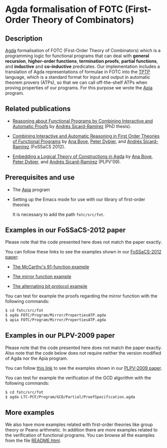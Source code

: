Agda formalisation of FOTC (First-Order Theory of Combinators)
==============================================================

Description
-----------

[Agda](http://wiki.portal.chalmers.se/agda/pmwiki.php) formalisation
of FOTC (First-Order Theory of Combinators) which is a programming
logic for functional programs that can deal with **general
recursion**, **higher-order functions**, **termination proofs**,
**partial functions**, and **inductive** and **co-inductive**
predicates. Our implementation includes a translation of Agda
representations of formulae in FOTC into the
[TPTP](http://www.cs.miami.edu/~tptp/) language, which is a standard
format for input and output in automatic theorem provers (ATPs), so
that we can call off-the-shelf ATPs when proving properties of our
programs. For this purpose we wrote the
[Apia](https://github.com/asr/apia) program.

Related publications
--------------

* [Reasoning about Functional Programs by Combining Interactive and
  Automatic Proofs](http://www1.eafit.edu.co/asr/publications.html#phd-thesis)
  by [Andrés Sicard-Ramírez](http://www1.eafit.edu.co/asr/) (PhD thesis).

* [Combining Interactive and Automatic Reasoning in First Order
  Theories of Functional
  Programs](http://www1.eafit.edu.co/asr/publications.html#FoSSaCS-2012)
  by [Ana Bove](http://www.cse.chalmers.se/~bove/), [Peter
  Dybjer](http://www.cse.chalmers.se/~peterd/), and [Andrés
  Sicard-Ramírez](http://www1.eafit.edu.co/asr/) (FoSSaCS 2012).

* [Embedding a Logical Theory of Constructions in
  Agda](http://www1.eafit.edu.co/asr/publications.html#PLPV-2009)
  by [Ana Bove](http://www.cse.chalmers.se/~bove/), [Peter
  Dybjer](http://www.cse.chalmers.se/~peterd/), and [Andrés
  Sicard-Ramírez](http://www1.eafit.edu.co/asr/) (PLPV'09).

Prerequisites and use
---------------------

* The [Apia](https://github.com/asr/apia/blob/master/README.md) program

* Setting up the Emacs mode for use with our library of first-order
   theories

   It is necessary to add the path `fotc/src/fot`.

Examples in our FoSSaCS-2012 paper
----------------------------------

Please note that the code presented here does not match the paper
exactly.

You can follow these links to see the examples shown in our
[FoSSaCS-2012 paper](http://www1.eafit.edu.co/asr/publications.html#FoSSaCS-2012):

* [The McCarthy's 91-function
  example](https://github.com/asr/fotc/blob/master/src/fot/FOTC/Program/McCarthy91/PropertiesATP.agda)

* [The mirror function
   example](https://github.com/asr/fotc/blob/master/src/fot/FOTC/Program/Mirror/PropertiesATP.agda)

* [The alternating bit protocol
   example](https://github.com/asr/fotc/blob/master/src/fot/FOTC/Program/ABP/CorrectnessProofATP.agda)

You can test for example the proofs regarding the mirror function with
the following commands:

````bash
$ cd fotc/src/fot
$ agda FOTC/Program/Mirror/PropertiesATP.agda
$ apia FOTC/Program/Mirror/PropertiesATP.agda
````

Examples in our PLPV-2009 paper
-------------------------------

Please note that the code presented here does not match the paper
exactly. Also note that the code below does not require neither the
version modified of Agda nor the Apia program.

You can follow
[this link](https://github.com/asr/fotc/blob/master/src/fot/LTC-PCF/README.agda)
to see the examples shown in our
[PLPV-2009 paper](http://www1.eafit.edu.co/asr/publications.html#PLPV-2009).

You can test for example the verification of the GCD algorithm with
the following commands:

````bash
$ cd fotc/src/fot
$ agda LTC-PCF/Program/GCD/Partial/ProofSpecification.agda
````

More examples
-------------

We also have more examples related with first-order theories like
group theory or Peano arithmetic. In addition there are more examples
related to the verification of functional programs. You can browse all
the examples from the file
[README.html](https://github.com/asr/fotc/blob/master/src/fot/README.agda).
